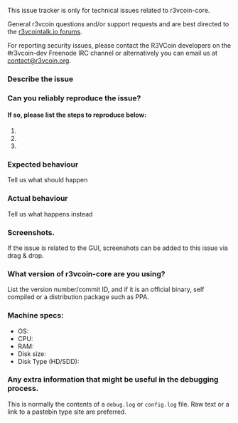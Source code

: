 <!--- Remove sections that do not apply -->

This issue tracker is only for technical issues related to r3vcoin-core.

General r3vcoin questions and/or support requests and are best directed to the [r3vcointalk.io forums](https://r3vcointalk.io/).

For reporting security issues, please contact the R3VCoin developers on the #r3vcoin-dev Freenode IRC channel or alternatively you can email us at contact@r3vcoin.org.

### Describe the issue

### Can you reliably reproduce the issue?
#### If so, please list the steps to reproduce below:
1.
2.
3.

### Expected behaviour
Tell us what should happen

### Actual behaviour
Tell us what happens instead

### Screenshots.
If the issue is related to the GUI, screenshots can be added to this issue via drag & drop.

### What version of r3vcoin-core are you using?
List the version number/commit ID, and if it is an official binary, self compiled or a distribution package such as PPA.

### Machine specs:
- OS:
- CPU:
- RAM:
- Disk size:
- Disk Type (HD/SDD):

### Any extra information that might be useful in the debugging process.
This is normally the contents of a `debug.log` or `config.log` file. Raw text or a link to a pastebin type site are preferred.
